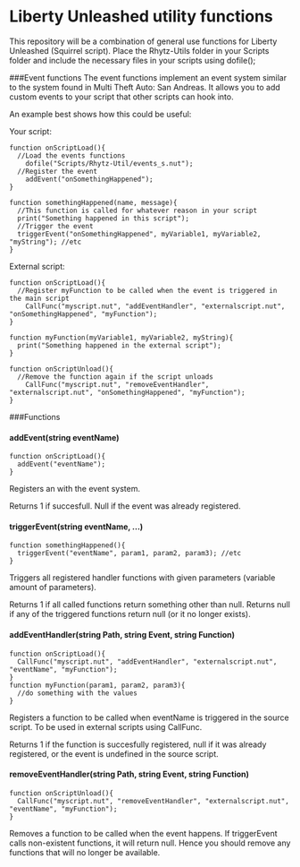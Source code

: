 # Liberty Unleashed utility functions
This repository will be a combination of general use functions for Liberty Unleashed (Squirrel script). Place the Rhytz-Utils folder in your Scripts folder and include the necessary files in your scripts using dofile();

###Event functions
The event functions implement an event system similar to the system found in Multi Theft Auto: San Andreas. It allows you to add custom events to your script that other scripts can hook into.

An example best shows how this could be useful:

Your script:
```Squirrel
function onScriptLoad(){
  //Load the events functions
	dofile("Scripts/Rhytz-Util/events_s.nut");
  //Register the event
	addEvent("onSomethingHappened");
}

function somethingHappened(name, message){
  //This function is called for whatever reason in your script
  print("Something happened in this script");
  //Trigger the event
  triggerEvent("onSomethingHappened", myVariable1, myVariable2, "myString"); //etc
}
```

External script:
```Squirrel
function onScriptLoad(){
  //Register myFunction to be called when the event is triggered in the main script
	CallFunc("myscript.nut", "addEventHandler", "externalscript.nut", "onSomethingHappened", "myFunction");
}

function myFunction(myVariable1, myVariable2, myString){
  print("Something happened in the external script");
}

function onScriptUnload(){
  //Remove the function again if the script unloads
	CallFunc("myscript.nut", "removeEventHandler", "externalscript.nut", "onSomethingHappened", "myFunction");
}
```

###Functions

#### addEvent(string eventName)
```Squirrel
function onScriptLoad(){
  addEvent("eventName");
}
```
Registers an with the event system.

Returns 1 if succesfull. Null if the event was already registered.

#### triggerEvent(string eventName, ...)
```Squirrel
function somethingHappened(){
  triggerEvent("eventName", param1, param2, param3); //etc
}
```
Triggers all registered handler functions with given parameters (variable amount of parameters).

Returns 1 if all called functions return something other than null. Returns null if any of the triggered functions return null  (or it no longer exists).

#### addEventHandler(string Path, string Event, string Function)
```Squirrel
function onScriptLoad(){
  CallFunc("myscript.nut", "addEventHandler", "externalscript.nut", "eventName", "myFunction");
}
function myFunction(param1, param2, param3){
  //do something with the values
}
```
Registers a function to be called when eventName is triggered in the source script. To be used in external scripts using CallFunc.

Returns 1 if the function is succesfully registered, null if it was already registered, or the event is undefined in the source script.

#### removeEventHandler(string Path, string Event, string Function)
```Squirrel
function onScriptUnload(){
  CallFunc("myscript.nut", "removeEventHandler", "externalscript.nut", "eventName", "myFunction");
}
```

Removes a function to be called when the event happens. If triggerEvent calls non-existent functions, it will return null. Hence you should remove any functions that will no longer be available. 

